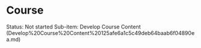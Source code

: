 # Course

Status: Not started
Sub-item: Develop Course Content (Develop%20Course%20Content%20125afe6a1c5c49deb64baab6f04890ea.md)